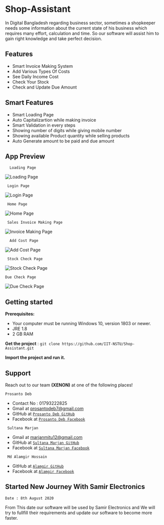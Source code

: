 # Shop-Assistant
In Digital Bangladesh regarding business sector, sometimes a shopkeeper needs some information about the current state of his business which requires many effort, calculation and time. So our software will assist him to gain right knowledge and take perfect decision.


## Features
 * Smart Invoice Making System
 * Add Various Types Of Costs
 * See Daily Income Cost
 * Check Your Stock
 * Check and Update Due Amount
 
 ## Smart Features
  * Smart Loading Page
  * Auto Capitalizartion while making invoice
  * Smart Validation in every steps
  * Showing number of digits while giving mobile number
  * Showing available Product quantity while selling products
  * Auto Generate amount to be paid and due amount
  
 ## App Preview 
```
  Loading Page
```
 ![Loading Page](https://github.com/IIT-NSTU/Shop-Assistant/blob/master/src/Pictures/Loading_Page.png)
 ```
  Login Page
  ```
 ![Login Page](https://github.com/IIT-NSTU/Shop-Assistant/blob/master/src/Pictures/Login_Page.png)
 ```
  Home Page
  ```
 ![Home Page](https://github.com/IIT-NSTU/Shop-Assistant/blob/master/src/Pictures/Home_Page.png)
 ```
  Sales Invoice Making Page
  ```
 ![Invoice Making Page](https://github.com/IIT-NSTU/Shop-Assistant/blob/master/src/Pictures/Invoice_Making_Page.png)
 
```
  Add Cost Page
```
 
 ![Add Cost Page](https://github.com/IIT-NSTU/Shop-Assistant/blob/master/src/Pictures/Add_Cost_Page.png)
 ```
  Stock Check Page
  ```
 ![Stock Check Page](https://github.com/IIT-NSTU/Shop-Assistant/blob/master/src/Pictures/Stock_Check_Page.png)
  ```
  Due Check Page
  ```
 ![Due Check Page](https://github.com/IIT-NSTU/Shop-Assistant/blob/master/src/Pictures/Due_Check_Page.png)

 
 ## Getting started
**Prerequisites:**
- Your computer must be running Windows 10, version 1803 or newer.
- JRE 1.8
- 2 GB RAM

**Get the project** :
    ```
    git clone https://github.com/IIT-NSTU/Shop-Assistant.git
    ```
    
**Import the project and run it.**    
  
## Support

Reach out to our team **(XENON)** at one of the following places!

 ```
 Prosanto Deb
 ```
- Contact No : 01793222825
- Gmail at prosantodeb7@gmail.com
- GitHub at <a href="https://github.com/Prosanto7" target="_blank">`Prosanto Deb GitHub`</a>
- Facebook at <a href="https://web.facebook.com/prosantoDEB" target="_blank">`Prosanto Deb Facebook`</a>

```
 Sultana Marjan
 ```
- Gmail at marjanmitu12@gmail.com 
- GitHub at <a href="https://github.com/marjan12" target="_blank">`Sultana Marjan GitHub`</a>
- Facebook at <a href="https://web.facebook.com/marjan.mitu.7796" target="_blank">`Sultana Marjan Facebook`</a>

```
 Md Alamgir Hossain
 ```
- GitHub at <a href="https://github.com/Dark-Hunter22" target="_blank">`Alamgir GitHub`</a>
- Facebook at <a href="https://web.facebook.com/meshwork.web" target="_blank">`Alamgir Facebook`</a>
  
  
  
 ## Started New Journey With Samir Electronics
 ``` 
Date : 8th August 2020
 ```
 From This date our software will be used by Samir Electronics and We will try to fullfill their requirements and update our software to become more faster.
  
    
    
 
